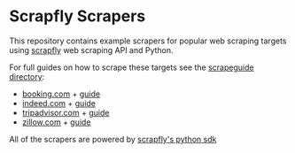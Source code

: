 # Scrapfly Scrapers

This repository contains example scrapers for popular web scraping targets using [scrapfly](https://scrapfly.io) web scraping API and Python.

For full guides on how to scrape these targets see the [scrapeguide directory](https://scrapfly.io/blog/tag/scrapeguide/):

- [booking.com](./bookingcom-scraper/) + [guide](https://scrapfly.io/blog/how-to-scrape-bookingcom/)
- [indeed.com](./indeed-scraper/) + [guide](https://scrapfly.io/blog/how-to-scrape-indeedcom/)
- [tripadvisor.com](./tripadvisor-scraper/) + [guide](https://scrapfly.io/blog/how-to-scrape-tripadvisor/)
- [zillow.com](./zillow-scraper/) + [guide](https://scrapfly.io/blog/how-to-scrape-zillow/)

All of the scrapers are powered by [scrapfly's python sdk](https://github.com/scrapfly/python-scrapfly)
